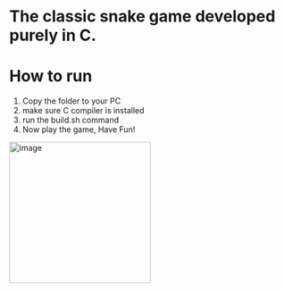 # The classic snake game developed purely in C.
# How to run
1. Copy the folder to your PC
2. make sure C compiler is installed
3. run the build.sh command
4. Now play the game, Have Fun!

<img width="253" alt="image" src="https://github.com/Ss168638/SnakeGameInc/assets/87580057/1b72146e-9362-4ec1-ae09-8bd6e2ddee8b">
